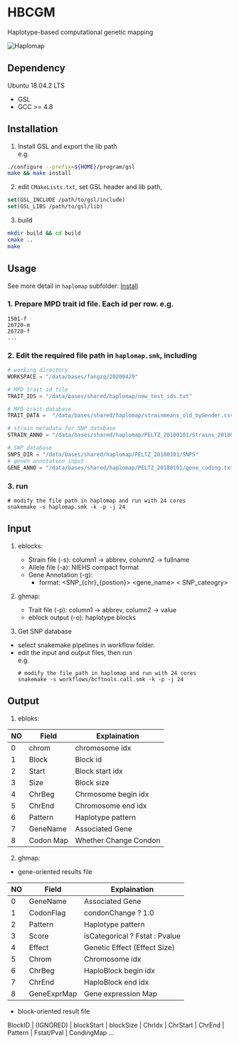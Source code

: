
# HBCGM
Haplotype-based computational genetic mapping  

![Haplomap](https://github.com/zqfang/haplomap/workflows/Haplomap/badge.svg)


## Dependency 

Ubuntu 18.04.2 LTS
* GSL
* GCC >= 4.8

## Installation

1. Install GSL and export the lib path  
e.g.
```bash
./configure --prefix=${HOME}/program/gsl
make && make install
```

2. edit `CMakeLists.txt`, set GSL header and lib path, 

```cmake
set(GSL_INCLUDE /path/to/gsl/include)
set(GSL_LIBS /path/to/gsl/lib)
```

3. build
```bash
mkdir build && cd build
cmake ..
make
```


## Usage  
See more detail in ``haplomap`` subfolder: [Install](haplomap/README.md)

### 1. Prepare MPD trait id file. Each id per row. e.g.
```
1501-f
26720-m
26720-f
...
```

### 2. Edit the required file path in `haplomap.smk`, including

```python
# working directory
WORKSPACE = "/data/bases/fangzq/20200429"

# MPD trait id file
TRAIT_IDS = "/data/bases/shared/haplomap/new_test_ids.txt"

# MPD trait database 
TRAIT_DATA =  "/data/bases/shared/haplomap/strainmeans_old_byGender.csv"

# strain metadata for SNP database
STRAIN_ANNO = "/data/bases/shared/haplomap/PELTZ_20180101/Strains_20180101.csv"

# SNP database
SNPS_DIR = "/data/bases/shared/haplomap/PELTZ_20180101/SNPS"
# genen annotation input 
GENE_ANNO = "/data/bases/shared/haplomap/PELTZ_20180101/gene_coding.txt"
```

### 3. run
```shell
# modify the file path in haplomap and run with 24 cores
snakemake -s haplomap.smk -k -p -j 24   
```


## Input
1. eblocks:
    - Strain file (-s): column1 -> abbrev, column2 -> fullname
    - Allele file (-a): NIEHS compact format
    - Gene Annotation (-g): 
       - format: <SNP_{chr}_{postion}>  <gene_name>  < SNP_cateogry> 

2. ghmap:
    - Trait file (-p):  column1 -> abbrev, column2 -> value
    - eblock output (-o): haplotype blocks

3. Get SNP database
  - select snakemake pipelines in workflow folder.
  - edit the input and output files, then run  
    e.g.
    ```shell
    # modify the file path in haplomap and run with 24 cores
    snakemake -s workflows/bcftools.call.smk -k -p -j 24   
    ```

## Output

1. ebloks:

|NO|Field | Explaination |
|--| ---- | ------------ |
|0 |chrom | chromosome idx      |
|1 |Block | Block id            |
|2 |Start | Block start idx     |
|3 |Size  | Block size          |
|4 |ChrBeg| Chrmosome begin idx |
|5 |ChrEnd| Chromosome end idx  |
|6 |Pattern | Haplotype pattern |
|7 |GeneName| Associated Gene   |
|8 |Codon Map | Whether Change Condon |

2. ghmap:
  * gene-oriented results file

|NO|Field | Explaination |
|--| ---- | ------------ |
|0 |GeneName   | Associated Gene     |
|1 |CodonFlag  | condonChange ? 1:0  |
|2 |Pattern    | Haplotype pattern   |
|3 |Score      | isCategorical ? Fstat : Pvalue |
|4 |Effect     | Genetic Effect (Effect Size)   |
|5 |Chrom      | Chromosome idx      |
|6 |ChrBeg     | HaploBlock begin idx|
|7 |ChrEnd     | HaploBlock end idx  |
|8 |GeneExprMap| Gene expression Map |

  * block-oriented result file

BlockID | (IGNORED) | blockStart | blockSize | ChrIdx | ChrStart | ChrEnd | Pattern | Fstat/Pval | CondingMap ...